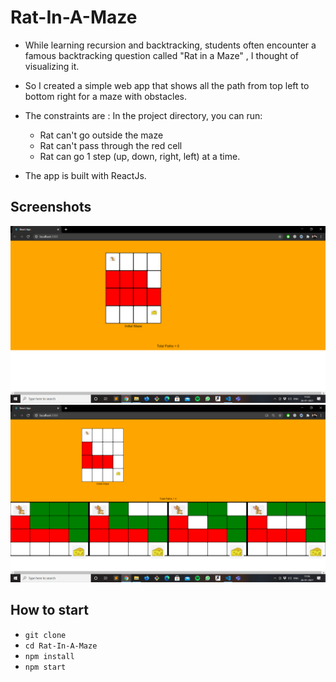 # Rat-In-A-Maze

* While learning recursion and backtracking, students often encounter a famous backtracking question called "Rat in a Maze" , I thought of visualizing it.

* So I created a simple web app that shows all the path from top left to bottom right for a maze with obstacles.

* The constraints are :
In the project directory, you can run:

    * Rat can't go outside the maze
    * Rat can't pass through the red cell
    * Rat can go 1 step (up, down, right, left) at a time.

* The app is built with ReactJs.

## Screenshots

![Screenshot 1](https://github.com/sarkar10425/Rat-In-A-Maze/blob/main/Screenshot%20(1224).png)
![Screenshot 2](https://github.com/sarkar10425/Rat-In-A-Maze/blob/main/Screenshot%20(1225).png)

## How to start

* ```git clone```
* ```cd Rat-In-A-Maze```
* ```npm install```
* ```npm start```


